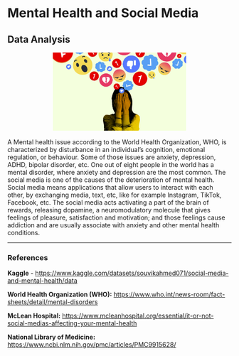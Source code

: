 # Mental Health and Social Media  
## Data Analysis

<p align="center">
    <img width="300" src="https://github.com/raquelcolares/Mental-Health_and_Social-Media_Data-Analysis/blob/main/social-media-picture.png">
</p>


A Mental health issue according to the World Health Organization, WHO, is characterized by disturbance in an individual’s cognition, emotional regulation, or behaviour. Some of those issues are anxiety, depression, ADHD, bipolar disorder, etc. 
One out of eight people in the world has a mental disorder,  where anxiety and depression are the most common. 
The social media is one of the causes of the deterioration of mental health. Social media means applications that allow users to interact with each other, by exchanging media, text, etc, like for example Instagram, TikTok, Facebook, etc. 
The social media acts activating a part of the brain of rewards, releasing dopamine, a neuromodulatory molecule that gives feelings of pleasure, satisfaction and motivation; and those feelings cause addiction and are usually associate with anxiety and other mental health conditions. 

-------

### References
**Kaggle** - https://www.kaggle.com/datasets/souvikahmed071/social-media-and-mental-health/data

**World Health Organization (WHO):** https://www.who.int/news-room/fact-sheets/detail/mental-disorders

**McLean Hospital:** https://www.mcleanhospital.org/essential/it-or-not-social-medias-affecting-your-mental-health

**National Library of Medicine:** https://www.ncbi.nlm.nih.gov/pmc/articles/PMC9915628/
